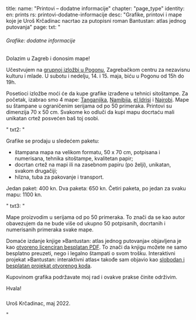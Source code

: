 title: 
    name: "Printovi – dodatne informacije"
    chapter: "page_type"
identity:
    en: prints
    rs: printovi-dodatne-informacije
desc: "Grafike, printovi i mape koje je Uroš Krčadinac nacrtao za putopisni roman Bantustan: atlas jednog putovanja"
page:
    txt: "<h6>Grafike: dodatne informacije</h6>
<p>Dolazim u Zagreb i donosim mape!</p>
<p>Učestvujem na <a href='https://www.facebook.com/events/3333967470182604/3333967480182603/' target='_blank'> grupnoj izložbi u Pogonu</a>, Zagrebačkom centru za nezavisnu kulturu i mlade. U subotu i nedelju, 14. i 15. maja, biću u Pogonu od 15h do 19h.</p>
<p>Posetioci izložbe moći će da kupe grafike izrađene u tehnici sitoštampe. Za početak, izabrao smo 4 mape: <a href='/bantustan-interactive-atlas/mapa/tanzania2/' target='_blank'>Tanganjika</a>, <a href='/bantustan-interactive-atlas/mapa/namibia/' target='_blank'>Namibija</a>, <a href='/bantustan-interactive-atlas/mapa/al-idrisi/' target='_blank'>el Idrisi</a> i <a href='/static/space/afroatlas/maps/s_nairobi.jpg' target='_blank'>Najrobi</a>. Mape su štampane u ograničenim serijama od po 50 primeraka. Printovi su dimenzija 70 x 50 cm. Svakome ko odluči da kupi mapu docrtaću mali unikatan crtež posvećen baš toj osobi.</p>"
    txt2: "<p>Grafike se prodaju u sledećem paketu:</p>
<p><ul><li>štampana mapa na velikom formatu, 50 x 70 cm, potpisana i numerisana, tehnika sitoštampe, kvalitetan papir;</li>
<li>docrtan crtež na mapi ili na zasebnom papiru (po želji), unikatan, svakom drugačiji;</li>
<li>hilzna, tuba za pakovanje i transport.</li>
</ul></p>
<p>Jedan paket: <span class='email'>400 kn</span>. Dva paketa: <span class='email'>650 kn</span>. Četiri paketa, po jedan za svaku mapu: <span class='email'>1100 kn</span>.</p>"
    txt3: "<p>Mape proizvodim u serijama od po 50 primeraka. To znači da se kao autor obavezujem da ne bude više od ukupno 50 potpisanih, docrtanih i numerisanih primeraka svake mape.</p>
<p>Domaće izdanje knjige »Bantustan: atlas jednog putovanja« objavljena je kao <a href='https://krcadinac.com/download/books/Bantustan.pdf' target='_blank'>otvoreno licenciran besplatan PDF</a>. To znači da knjigu možete ne samo besplatno preuzeti, nego i legalno štampati o svom trošku. Interaktivni projekat »Bantustan: interaktivni atlas« takođe sam objavio kao <a href='http://github.com/parthenocissus/' target='_blank'>slobodan i besplatan projekat otvorenog koda</a>.</p>
<p>Kupovinom grafika podržavate moj rad i ovakve prakse činite održivim.</p>
<p>Hvala!</p>
<p style='padding-top: 1vw;'>Uroš Krčadinac, maj 2022.</p>"